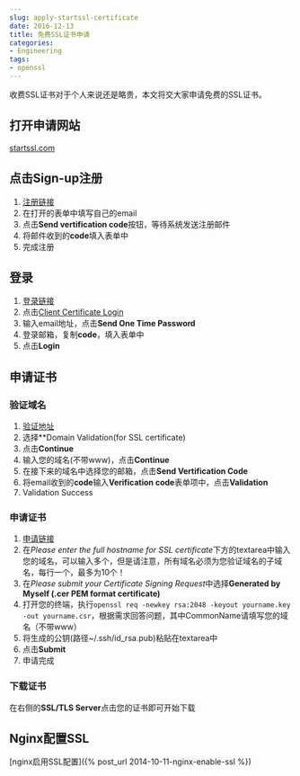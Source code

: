 ```yaml
---
slug: apply-startssl-certificate
date: 2016-12-13
title: 免费SSL证书申请
categories: 
- Engineering
tags:
- openssl
---
```

收费SSL证书对于个人来说还是略贵，本文将交大家申请免费的SSL证书。
## 打开申请网站
[startssl.com](https://www.startssl.com/)
## 点击Sign-up注册
1. [注册链接](https://www.startssl.com/SignUp)   
2. 在打开的表单中填写自己的email
3. 点击**Send vertification code**按钮，等待系统发送注册邮件
4. 将邮件收到的**code**填入表单中
5. 完成注册

## 登录
1. [登录链接](https://www.startssl.com/Account)
2. 点击[Client Certificate Login](https://auth.startssl.com/?f=73F6F71C5876489B8920905A3BA9D40FF05B29D983D24D3CA06982B296DAAA57)
3. 输入email地址，点击**Send One Time Password**
4. 登录邮箱，复制**code**，填入表单中
5. 点击**Login**

## 申请证书
### 验证域名
1. [验证地址](https://www.startssl.com/Validate)
2. 选择**Domain Validation(for SSL certificate)
3. 点击**Continue**
4. 输入您的域名(不带www)，点击**Continue**
5. 在接下来的域名中选择您的邮箱，点击**Send Vertification Code**
6. 将email收到的**code**输入**Verification code**表单项中，点击**Validation**
7. Validation Success

### 申请证书
1. [申请链接](https://www.startssl.com/Certificates/ApplySSLCert?level=1)
2. 在*Please enter the full hostname for SSL certificate*下方的textarea中输入您的域名，可以输入多个，但是请注意，所有域名必须为您验证域名的子域名，每行一个，最多为10个！
3. 在*Please submit your Certificate Signing Request*中选择**Generated by Myself   (.cer PEM format certificate)**
4. 打开您的终端，执行`openssl req -newkey rsa:2048 -keyout yourname.key -out yourname.csr`，根据需求回答问题，其中CommonName请填写您的域名（不带www）
5. 将生成的公钥(路径~/.ssh/id_rsa.pub)粘贴在textarea中
6. 点击**Submit**
7. 申请完成

### 下载证书
在右侧的**SSL/TLS Server**点击您的证书即可开始下载

## Nginx配置SSL
[nginx启用SSL配置]({% post_url 2014-10-11-nginx-enable-ssl %})